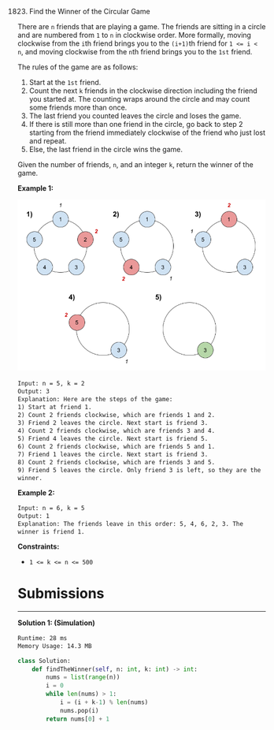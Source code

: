 1823. Find the Winner of the Circular Game

There are `n` friends that are playing a game. The friends are sitting in a circle and are numbered from `1` to `n` in clockwise order. More formally, moving clockwise from the `i`th friend brings you to the `(i+1)`th friend for `1 <= i < n`, and moving clockwise from the `n`th friend brings you to the `1st` friend.

The rules of the game are as follows:

1. Start at the `1st` friend.
1. Count the next `k` friends in the clockwise direction including the friend you started at. The counting wraps around the circle and may count some friends more than once.
1. The last friend you counted leaves the circle and loses the game.
1. If there is still more than one friend in the circle, go back to step 2 starting from the friend immediately clockwise of the friend who just lost and repeat.
1. Else, the last friend in the circle wins the game.

Given the number of friends, `n`, and an integer `k`, return the winner of the game.

 

**Example 1:**

![1823_ic234-q2-ex11.png](img/1823_ic234-q2-ex11.png)
```
Input: n = 5, k = 2
Output: 3
Explanation: Here are the steps of the game:
1) Start at friend 1.
2) Count 2 friends clockwise, which are friends 1 and 2.
3) Friend 2 leaves the circle. Next start is friend 3.
4) Count 2 friends clockwise, which are friends 3 and 4.
5) Friend 4 leaves the circle. Next start is friend 5.
6) Count 2 friends clockwise, which are friends 5 and 1.
7) Friend 1 leaves the circle. Next start is friend 3.
8) Count 2 friends clockwise, which are friends 3 and 5.
9) Friend 5 leaves the circle. Only friend 3 is left, so they are the winner.
```

**Example 2:**
```
Input: n = 6, k = 5
Output: 1
Explanation: The friends leave in this order: 5, 4, 6, 2, 3. The winner is friend 1.
```

**Constraints:**

* `1 <= k <= n <= 500`

# Submissions
---
**Solution 1: (Simulation)**
```
Runtime: 28 ms
Memory Usage: 14.3 MB
```
```python
class Solution:
    def findTheWinner(self, n: int, k: int) -> int:
        nums = list(range(n))
        i = 0 
        while len(nums) > 1: 
            i = (i + k-1) % len(nums)
            nums.pop(i)
        return nums[0] + 1
```
